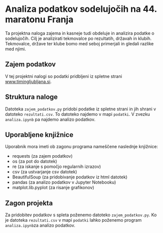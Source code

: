 # Analiza podatkov sodelujočih na 44. maratonu Franja
Ta projektna naloga zajema in kasneje tudi obdeluje in analizira podatke o sodelujočih. Cilj je analizirati tekmovalce po rezultatih, državah in klubih. Tekmovalce, države ter klube bomo med seboj primerjali in gledali razlike med njimi.
## Zajem podatkov
V tej projektni nalogi so podatki pridbljeni iz spletne strani www.timingljubljana.si.
## Struktura naloge
Datoteka `zajem_podatkov.py` pridobi podatke iz spletne strani in jih shrani v datoteko `rezultati.csv`. To datoteko najdemo v mapi `podatki`. V zvezku `analiza.ipynb` pa najdemo analizo podatkov.
## Uporabljene knjižnice
Uporabnik mora imeti ob zagonu programa nameščene naslednje knjižnice:
- requests (za zajem podatkov)
- os (za pot do datotek)
- re (za iskanje s pomočjo regularnih izrazov)
- csv (za ustvarjanje csv datotek)
- BeautifulSoup (za pridobivanje podatkov iz html datotek)
- pandas (za analizo podatkov v Jupyter Notebooku)
- matplot.lib.pyplot (za risanje grafikonov)
## Zagon projekta
Za pridobitev podatkov s spleta poženemo datoteko `zajem_podatkov.py`. Ko je datoteka `rezultati.csv` v mapi `podatki` lahko poženemo program `analiza.ipynb`za analizo podatkov.
